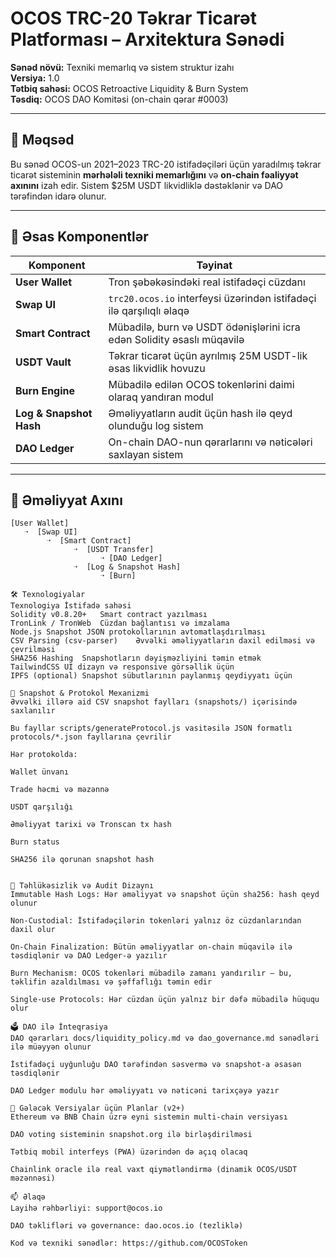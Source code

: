 # OCOS TRC-20 Təkrar Ticarət Platforması – Arxitektura Sənədi

**Sənəd növü:** Texniki memarlıq və sistem struktur izahı  
**Versiya:** 1.0  
**Tətbiq sahəsi:** OCOS Retroactive Liquidity & Burn System  
**Təsdiq:** OCOS DAO Komitəsi (on-chain qərar #0003)

---

## 🎯 Məqsəd

Bu sənəd OCOS-un 2021–2023 TRC-20 istifadəçiləri üçün yaradılmış təkrar ticarət sisteminin **mərhələli texniki memarlığını** və **on-chain fəaliyyət axınını** izah edir. Sistem $25M USDT likvidliklə dəstəklənir və DAO tərəfindən idarə olunur.

---

## 🧩 Əsas Komponentlər

| Komponent | Təyinat |
|----------|---------|
| **User Wallet** | Tron şəbəkəsindəki real istifadəçi cüzdanı |
| **Swap UI** | `trc20.ocos.io` interfeysi üzərindən istifadəçi ilə qarşılıqlı əlaqə |
| **Smart Contract** | Mübadilə, burn və USDT ödənişlərini icra edən Solidity əsaslı müqavilə |
| **USDT Vault** | Təkrar ticarət üçün ayrılmış 25M USDT-lik əsas likvidlik hovuzu |
| **Burn Engine** | Mübadilə edilən OCOS tokenlərini daimi olaraq yandıran modul |
| **Log & Snapshot Hash** | Əməliyyatların audit üçün hash ilə qeyd olunduğu log sistem |
| **DAO Ledger** | On-chain DAO-nun qərarlarını və nəticələri saxlayan sistem |

---

## 🔁 Əməliyyat Axını

```plaintext
[User Wallet] 
   ➝  [Swap UI]
        ➝  [Smart Contract]
              ➝  [USDT Transfer]
                    ➝ [DAO Ledger]
              ➝  [Log & Snapshot Hash]
                    ➝ [Burn]

🛠 Texnologiyalar
Texnologiya	İstifadə sahəsi
Solidity v0.8.20+	Smart contract yazılması
TronLink / TronWeb	Cüzdan bağlantısı və imzalama
Node.js	Snapshot JSON protokollarının avtomatlaşdırılması
CSV Parsing (csv-parser)	Əvvəlki əməliyyatların daxil edilməsi və çevrilməsi
SHA256 Hashing	Snapshotların dəyişməzliyini təmin etmək
TailwindCSS	UI dizayn və responsive görsəllik üçün
IPFS (optional)	Snapshot sübutlarının paylanmış qeydiyyatı üçün

🧮 Snapshot & Protokol Mexanizmi
Əvvəlki illərə aid CSV snapshot faylları (snapshots/) içərisində saxlanılır

Bu fayllar scripts/generateProtocol.js vasitəsilə JSON formatlı protocols/*.json fayllarına çevrilir

Hər protokolda:

Wallet ünvanı

Trade həcmi və məzənnə

USDT qarşılığı

Əməliyyat tarixi və Tronscan tx hash

Burn status

SHA256 ilə qorunan snapshot hash


🔐 Təhlükəsizlik və Audit Dizaynı
Immutable Hash Logs: Hər əməliyyat və snapshot üçün sha256: hash qeyd olunur

Non-Custodial: İstifadəçilərin tokenləri yalnız öz cüzdanlarından daxil olur

On-Chain Finalization: Bütün əməliyyatlar on-chain müqavilə ilə təsdiqlənir və DAO Ledger-ə yazılır

Burn Mechanism: OCOS tokenləri mübadilə zamanı yandırılır — bu, təklifin azaldılması və şəffaflığı təmin edir

Single-use Protocols: Hər cüzdan üçün yalnız bir dəfə mübadilə hüququ olur

🗳 DAO ilə İnteqrasiya
DAO qərarları docs/liquidity_policy.md və dao_governance.md sənədləri ilə müəyyən olunur

İstifadəçi uyğunluğu DAO tərəfindən səsvermə və snapshot-a əsasən təsdiqlənir

DAO Ledger modulu hər əməliyyatı və nəticəni tarixçəyə yazır

📌 Gələcək Versiyalar üçün Planlar (v2+)
Ethereum və BNB Chain üzrə eyni sistemin multi-chain versiyası

DAO voting sisteminin snapshot.org ilə birləşdirilməsi

Tətbiq mobil interfeys (PWA) üzərindən də açıq olacaq

Chainlink oracle ilə real vaxt qiymətləndirmə (dinamik OCOS/USDT məzənnəsi)

📫 Əlaqə
Layihə rəhbərliyi: support@ocos.io

DAO təklifləri və governance: dao.ocos.io (tezliklə)

Kod və texniki sənədlər: https://github.com/OCOSToken
